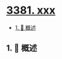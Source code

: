 # [3381. xxx](https://github.com/Tdahuyou/TNotes.leetcode/tree/main/notes/3381.%20xxx)

<!-- region:toc -->

- [1. 📝 概述](#1--概述)

<!-- endregion:toc -->

## 1. 📝 概述
